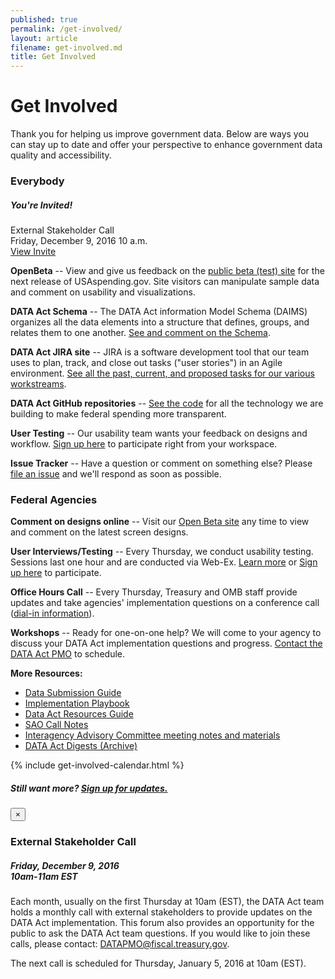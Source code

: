 ```yaml
---
published: true
permalink: /get-involved/
layout: article
filename: get-involved.md
title: Get Involved
---
```


# Get Involved

Thank you for helping us improve government data. Below are ways you can stay up to date and offer your perspective to enhance government data quality and accessibility.


<div class="row get-involved-wrap">
    <div class="col-md-5">
        <div class="panel panel-default everybody short-col">
            <div class="panel-heading">
                <h3 class="white">Everybody</h3>
            </div>
            <div class="panel-body">
                <div class="media">
                    <div class="invite">
                        <span class="glyphicon glyphicon-envelope icon"></span>
                        <h5>You're Invited!</h5>
                        <p>External Stakeholder Call
                            <br>Friday, December 9, 2016 10 a.m.
                            <br /><a href="#" data-toggle="modal" data-target=".bs-example-modal-sm">View Invite</a>
                        </p>
                    </div>
                    <div class="media-body">
                        <p><strong>OpenBeta</strong> -- View and give us feedback on the <a href="https://openbeta.usaspending.gov/" target="_blank">public beta (test) site</a> for the next release of USAspending.gov. Site visitors can manipulate sample data and comment on usability and visualizations.</p>
                        <p><strong>DATA Act Schema</strong> -- The DATA Act information Model Schema (DAIMS) organizes all the data elements into a structure that defines, groups, and relates them to one another. <a href="{{ site.baseurl }}/data-model">See and comment on the Schema</a>.</p>
                        <p><strong>DATA Act JIRA site</strong> -- JIRA is a software development tool that our team uses to plan, track, and close out tasks ("user stories") in an Agile environment. <a href="https://federal-spending-transparency.atlassian.net/secure/BrowseProjects.jspa?selectedCategory=all&selectedProjectType=software" target="_blank">See all the past, current, and proposed tasks for our various workstreams</a>.</p>
                        <p><strong>DATA Act GitHub repositories</strong> -- <a href="https://github.com/fedspendingtransparency" target="_blank">See the code</a> for all the technology we are building to make federal spending more transparent.</p>
                        <p><strong>User Testing</strong> -- Our usability team wants your feedback on designs and workflow. <a href="http://bit.ly/2bueqo2" target="_blank">Sign up here</a> to participate right from your workspace.</p>
                        <p><strong>Issue Tracker</strong> -- Have a question or comment on something else? Please <a href="https://github.com/fedspendingtransparency/fedspendingtransparency.github.io/issues">file an issue</a> and we'll respond as soon as possible.</p>
                    </div>
                </div>
            </div>
        </div>
    </div>
    <div class="col-md-7">
        <div class="panel panel-default fed tall-col">
            <div class="panel-heading">
                <h3 class="white">Federal Agencies</h3>
            </div>
            <div class="panel-body">
                <div class='row'>
                    <div class="col-md-6">
                        <div class="media">
                            <div class="media-body">
                                <p><strong>Comment on designs online</strong> -- Visit our <a href="https://openbeta.usaspending.gov/concepts/index.html#active">Open Beta site</a> any time to view and comment on the latest screen designs.</p>
                                <p><strong>User Interviews/Testing</strong> -- Every Thursday, we conduct usability testing. Sessions last one hour and are conducted via Web-Ex. <a href="https://community.max.gov/display/Management/DATA+Act+User+Engagement">Learn more</a> or <a href="http://bit.ly/2bueqo2" target="_blank">Sign up here</a> to participate.</p>
                                <p><strong>Office Hours Call</strong> -- Every Thursday, Treasury and OMB staff provide updates and take agencies' implementation questions on a conference call (<a href="https://community.max.gov/download/attachments/254050873/DATA%20Act%20Resource%20Guide%201-11-2016.pdf?api=v2" target='_blank'>dial-in information</a>).</p>
                                <p><strong>Workshops</strong> -- Ready for one-on-one help? We will come to your agency to discuss your DATA Act implementation questions and progress. <a href="mailto:DATAPMO@fiscal.treasury.gov">Contact the DATA Act PMO</a> to schedule.</p>
                                <p><strong>More Resources:</strong></p>
                                <ul>
                                    <li><a href="https://community.max.gov/download/attachments/903971114/DataSubmission_page.pdf" target="_blank">Data Submission Guide</a></li>
                                    <li><a href="https://community.max.gov/download/attachments/1083277560/DATA%20Act%20Implementation%20Playbook%20Version%202.0.pdf?api=v2" target="_blank">Implementation Playbook</a></li>
                                    <li><a href="https://community.max.gov/download/attachments/254050873/DATA%20Act%20Resource%20Guide%201-11-2016.pdf?api=v2" target="_blank">Data Act Resources Guide</a></li>
                                    <li><a href="https://community.max.gov/pages/viewpage.action?pageId=744690523" target="_blank">SAO Call Notes</a></li>
                                    <li><a href="https://community.max.gov/display/Management/Interagency+Advisory+Committee" target="_blank">Interagency Advisory Committee meeting notes and materials</a></li>
                                    <li><a href="https://community.max.gov/pages/viewpage.action?pageId=947192397" target="_blank">DATA Act Digests (Archive)</a></li>
                                </ul>
                            </div>
                        </div>
                    </div>
                    <div class="col-md-6">
                        <div class="calendar-wrap">
                            {% include get-involved-calendar.html %}
                        </div>
                    </div>
                </div>
            </div>
        </div>
    </div>
    <div class="row">
        <div class="col-md-12">
            <div class="alert alert-info clearfix" role="alert">
                <h5 class="text-center">Still want more? <a href="https://gsa.us9.list-manage.com/subscribe?u=6f1977de9eff4c384dc8d6527&id=5cee0e93aa" target="_blank">Sign up for updates.</a></h5>
            </div>
        </div>
    </div>
</div>


<!-- Large modal -->
<div class="modal fade bs-example-modal-sm" tabindex="-1" role="dialog" aria-labelledby="myLargeModalLabel">
    <div class="modal-dialog modal-sm">
        <div class="modal-content">
            <div class="modal-body">
                <button type="button" class="close" data-dismiss="modal" aria-label="Close"><span aria-hidden="true">&times;</span></button>
                <h3>External Stakeholder Call</h3>
                <h5>Friday, December 9, 2016<br>10am-11am EST</h5>
                <p>Each month, usually on the first Thursday at 10am (EST), the DATA Act team holds a monthly call with external stakeholders to provide updates on the DATA Act implementation. This forum also provides an opportunity for the public to ask the DATA Act team questions. If you would like to join these calls, please contact: <a href="mailto:DATAPMO@fiscal.treasury.gov">DATAPMO@fiscal.treasury.gov</a>.</p>
                <p>The next call is scheduled for Thursday, January 5, 2016 at 10am (EST).</p>
                <!--<ul class="no-bullet">
                    <li><strong>Dail-In information</strong></li>
                    <li>555-555-5555</li>
                </ul>
                <ul class="no-bullet">
                    <li><strong>Passcode</strong></li>
                    <li>555-55555555</li>
                </ul>
                <ul class="no-bullet">
                    <li><strong>Webex</strong></li>
                    <li>XXXXXXXXXXXXX</li>
                </ul>-->
            </div>
        </div>
    </div>
</div>


